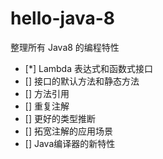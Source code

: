 # hello-java-8
整理所有 Java8 的编程特性

- [*] Lambda 表达式和函数式接口
- [] 接口的默认方法和静态方法
- [] 方法引用
- [] 重复注解
- [] 更好的类型推断
- [] 拓宽注解的应用场景
- [] Java编译器的新特性